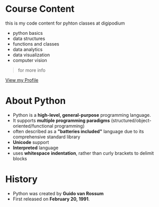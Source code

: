 # Course Content
this is my code content for pyhton classes at digipodium 
- python basics
- data structures
- functions and classes
- data analytics
- data visualization
- computer vision
 >for more info 
 
 [View my Profile](https://github.com/RayanAhmed2000)

 # About Python
 - Python is a **high-level, general-purpose** programming language.
 - It supports **multiple programming paradigms** (structured/object-oriented/functional programming)
 - often described as a **"batteries included"** language due to its comprehensive standard library
 - **Unicode** support
 - **Interpreted** language
 - uses **whitespace** **indentation**, rather than curly brackets to delimit blocks

# History
- Python was created by **Guido van Rossum**
- First released on **February 20, 1991**.






